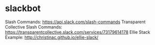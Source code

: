 # slackbot

Slash Commands: https://api.slack.com/slash-commands
Transparent Collective Slash Commands: https://transparentcollective.slack.com/services/73179614178
Ellie Stack Example: http://christinac.github.io/ellie-slack/
